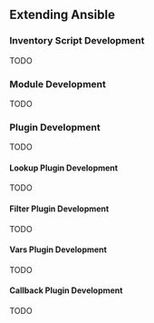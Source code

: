 ## Extending Ansible

### Inventory Script Development

TODO

### Module Development

TODO

### Plugin Development

TODO

#### Lookup Plugin Development

TODO

#### Filter Plugin Development

TODO

#### Vars Plugin Development

TODO

#### Callback Plugin Development

TODO
